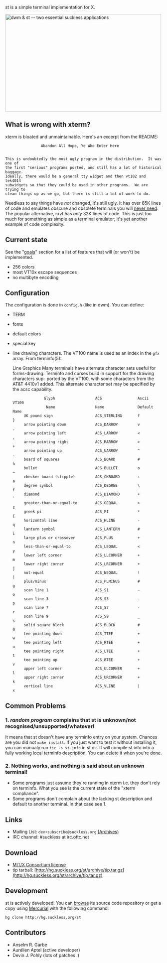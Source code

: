 st is a simple terminal implementation for X.

<a href="http://www.flickr.com/photos/hendry/5208787780/" title="dwm &amp; st -- two essential suckless applications by Kai Hendry, on Flickr"><img src="http://farm5.static.flickr.com/4087/5208787780_43589e5cb2.jpg" width="500" height="313" alt="dwm &amp; st -- two essential suckless applications" /></a>

What is wrong with xterm?
-------------------------
xterm is bloated and unmaintainable. Here's an excerpt from the README:

					Abandon All Hope, Ye Who Enter Here
		
		
	This is undoubtedly the most ugly program in the distribution.	It was one of
	the first "serious" programs ported, and still has a lot of historical baggage.
	Ideally, there would be a general tty widget and then vt102 and tek4014 
	subwidgets so that they could be used in other programs.  We are trying to 
	clean things up as we go, but there is still a lot of work to do.

Needless to say things have *not* changed, it's still ugly.
It has over 65K lines of code and emulates obscure and obsolete terminals 
you will [never need](http://www.science.uva.nl/museum/tek4014.php). 
The popular alternative, rxvt has *only* 32K lines of code. This is just
too much for something as simple as a terminal emulator; it's yet another
example of code complexity.

Current state
-------------
See the "[goals](http://st.suckless.org/goals)" section for a list of features that will (or won't) be implemented.

* 256 colors
* most VT10x escape sequences
* no multibyte encoding

Configuration
-------------

The configuration is done in `config.h` (like in dwm). You can define:

* TERM
* fonts
* default colors
* special key
* line drawing characters. The VT100 name is used as an index in the `gfx` array. From terminfo(5):


	Line Graphics
	       Many  terminals have alternate character sets useful for forms-drawing.
	       Terminfo and curses build in support for the  drawing  characters  sup-
	       ported  by  the VT100, with some characters from the AT&T 4410v1 added.
	       This alternate character set may be specified by the acsc capability.
	
	
	                Glyph                  ACS                Ascii          VT100
	                 Name                  Name               Default        Name
	       UK pound sign                   ACS_STERLING       f              }
	       arrow pointing down             ACS_DARROW         v              .
	       arrow pointing left             ACS_LARROW         <              ,
	       arrow pointing right            ACS_RARROW         >              +
	       arrow pointing up               ACS_UARROW         ^              -
	       board of squares                ACS_BOARD          #              h
	       bullet                          ACS_BULLET         o              ~
	       checker board (stipple)         ACS_CKBOARD        :              a
	       degree symbol                   ACS_DEGREE         \              f
	       diamond                         ACS_DIAMOND        +              `
	       greater-than-or-equal-to        ACS_GEQUAL         >              z
	       greek pi                        ACS_PI             *              {
	       horizontal line                 ACS_HLINE          -              q
	       lantern symbol                  ACS_LANTERN        #              i
	       large plus or crossover         ACS_PLUS           +              n
	       less-than-or-equal-to           ACS_LEQUAL         <              y
	       lower left corner               ACS_LLCORNER       +              m
	       lower right corner              ACS_LRCORNER       +              j
	       not-equal                       ACS_NEQUAL         !              |
	       plus/minus                      ACS_PLMINUS        #              g
	       scan line 1                     ACS_S1             ~              o
	       scan line 3                     ACS_S3             -              p
	       scan line 7                     ACS_S7             -              r
	       scan line 9                     ACS_S9             _              s
	       solid square block              ACS_BLOCK          #              0
	       tee pointing down               ACS_TTEE           +              w
	       tee pointing left               ACS_RTEE           +              u
	       tee pointing right              ACS_LTEE           +              t
	       tee pointing up                 ACS_BTEE           +              v
	       upper left corner               ACS_ULCORNER       +              l
	       upper right corner              ACS_URCORNER       +              k
	       vertical line                   ACS_VLINE          |              x


Common Problems
---------------

### 1. *random program* complains that st is unknown/not recognised/unsupported/whatever!
It means that st doesn't have any terminfo entry on your
system. Chances are you did not `make install`.  If you just want to
test it without installing it, you can manualy run `tic -s st.info` in st
dir. It will compile st.info into a fully working local terminfo
description. You can delete it when you're done.

### 2. Nothing works, and nothing is said about an unknown terminal!
* Some programs just assume they're running in xterm i.e. they don't rely on terminfo. What you see is the current state of the "xterm compliance".
* Some programs don't complain about the lacking st description and default to another terminal. In that case see 1.

Links
-----
* Mailing List: `dev+subscribe@suckless.org` [(Archives)](http://lists.suckless.org/dev)
* IRC channel: #suckless at irc.oftc.net

Download
--------
* [MIT/X Consortium license](http://hg.suckless.org/st/raw-file/tip/LICENSE)
* tip tarball: [http://hg.suckless.org/st/archive/tip.tar.gz](http://hg.suckless.org/st/archive/tip.tar.gz)

Development
-----------
st is actively developed. You can [browse](http://hg.suckless.org/st) its source code repository or get a copy using [Mercurial](http://www.selenic.com/mercurial/) with the following command:

	hg clone http://hg.suckless.org/st

Contributors
------------
* Anselm R. Garbe
* Aurélien Aptel (active developer)
* Devin J. Pohly (lots of patches :)
